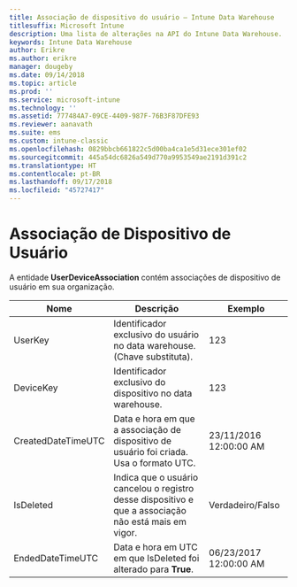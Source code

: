 ```yaml
---
title: Associação de dispositivo do usuário – Intune Data Warehouse
titlesuffix: Microsoft Intune
description: Uma lista de alterações na API do Intune Data Warehouse.
keywords: Intune Data Warehouse
author: Erikre
ms.author: erikre
manager: dougeby
ms.date: 09/14/2018
ms.topic: article
ms.prod: ''
ms.service: microsoft-intune
ms.technology: ''
ms.assetid: 777484A7-09CE-4409-987F-76B3F87DFE93
ms.reviewer: aanavath
ms.suite: ems
ms.custom: intune-classic
ms.openlocfilehash: 0829bbcb661822c5d00ba4ca1e5d31ece301ef02
ms.sourcegitcommit: 445a54dc6826a549d770a9953549ae2191d391c2
ms.translationtype: HT
ms.contentlocale: pt-BR
ms.lasthandoff: 09/17/2018
ms.locfileid: "45727417"
---
```

# <a name="user-device-association"></a>Associação de Dispositivo de Usuário

A entidade **UserDeviceAssociation** contém associações de dispositivo de usuário em sua organização.


|        Nome        |                                           Descrição                                            |        Exemplo         |
|--------------------|--------------------------------------------------------------------------------------------------|------------------------|
|      UserKey       |              Identificador exclusivo do usuário no data warehouse. (Chave substituta).               |          123           |
|     DeviceKey      |                      Identificador exclusivo do dispositivo no data warehouse.                      |          123           |
| CreatedDateTimeUTC |           Data e hora em que a associação de dispositivo de usuário foi criada. Usa o formato UTC.           | 23/11/2016 12:00:00 AM |
|     IsDeleted      | Indica que o usuário cancelou o registro desse dispositivo e que a associação não está mais em vigor. |       Verdadeiro/Falso       |
|  EndedDateTimeUTC  |              Data e hora em UTC em que IsDeleted foi alterado para <strong>True</strong>.               | 06/23/2017 12:00:00 AM |

